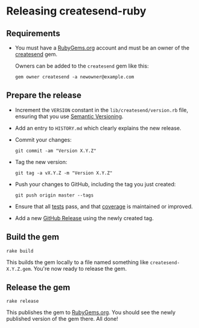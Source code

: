 # Releasing createsend-ruby

## Requirements

- You must have a [RubyGems.org](https://rubygems.org/) account and must be an owner of the [createsend](https://rubygems.org/gems/createsend) gem.

  Owners can be added to the `createsend` gem like this:

  ```
  gem owner createsend -a newowner@example.com
  ```

## Prepare the release

- Increment the `VERSION` constant in the `lib/createsend/version.rb` file, ensuring that you use [Semantic Versioning](http://semver.org/).
- Add an entry to `HISTORY.md` which clearly explains the new release.
- Commit your changes:

  ```
  git commit -am "Version X.Y.Z"
  ```

- Tag the new version:

  ```
  git tag -a vX.Y.Z -m "Version X.Y.Z"
  ```

- Push your changes to GitHub, including the tag you just created:

  ```
  git push origin master --tags
  ```

- Ensure that all [tests](https://travis-ci.org/campaignmonitor/createsend-ruby) pass, and that [coverage](https://coveralls.io/r/campaignmonitor/createsend-ruby) is maintained or improved.

- Add a new [GitHub Release](https://github.com/campaignmonitor/createsend-ruby/releases) using the newly created tag.

## Build the gem

```
rake build
```

This builds the gem locally to a file named something like `createsend-X.Y.Z.gem`. You're now ready to release the gem.

## Release the gem

```
rake release
```

This publishes the gem to [RubyGems.org](https://rubygems.org/gems/createsend). You should see the newly published version of the gem there. All done!
